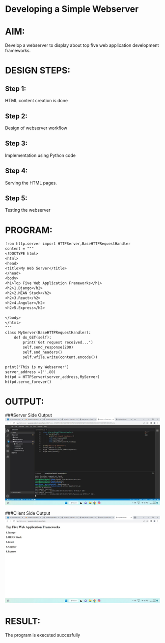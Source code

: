# Developing a Simple Webserver

# AIM:

Develop a webserver to display about top five web application development frameworks.

# DESIGN STEPS:

## Step 1:

HTML content creation is done

## Step 2:

Design of webserver workflow

## Step 3:

Implementation using Python code

## Step 4:

Serving the HTML pages.

## Step 5:

Testing the webserver

# PROGRAM:
```
from http.server import HTTPServer,BaseHTTPRequestHandler
content = """
<!DOCTYPE html>
<html>
<head>
<title>My Web Server</title>
</head>
<body>
<h1>Top Five Web Application Frameworks</h1>
<h2>1.Django</h2>
<h2>2.MEAN Stack</h2>
<h2>3.React</h2>
<h2>4.Angular</h2>
<h2>5.Express</h2>

</body>
</html>
"""
class MyServer(BaseHTTPRequestHandler):
    def do_GET(self):
        print('Get request received...')
        self.send_response(200)
        self.end_headers()
        self.wfile.write(content.encode())

print("This is my Webserver")
server_address =('',80)
httpd = HTTPServer(server_address,MyServer)
httpd.serve_forever()        
```

# OUTPUT:
###Server Side Output
![OUTPUT](./207264592-dc428dc6-def1-44c5-b1a1-2955b0b7df3c.png)

###Client Side Output
![OUTPUT](./207264696-d79b4d20-3ff1-4c13-b161-94ce84f53199.png)

# RESULT:

The program is executed succesfully
